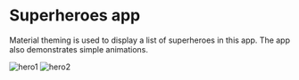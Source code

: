 Superheroes app
=================================

Material theming is used to display a list of superheroes in this app. 
The app also demonstrates simple animations.


![hero1](https://github.com/Sintya123/Superheroes_list/assets/99961374/fa27c1ee-3e34-45e3-bbd4-9394c9704bdf)
![hero2](https://github.com/Sintya123/Superheroes_list/assets/99961374/b01aaaa9-4b98-4af2-84f4-dfc369bc6dea)

